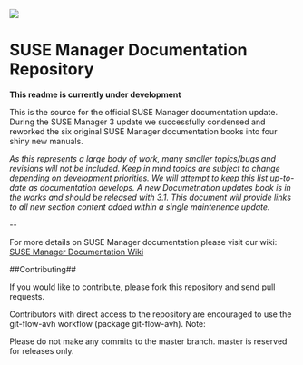 

![](https://www.google.de/search?q=documentation+banner&espv=2&biw=1920&bih=1014&source=lnms&tbm=isch&sa=X&ved=0ahUKEwiv1PXggJDSAhUTHGMKHUEwDwoQ_AUIBigB#tbs=isz:lt%2Cislt:xga&tbm=isch&q=technical+words&imgdii=t79l-KAUdGcHNM:&imgrc=CBAoiCmczNbE0M) 
# SUSE Manager Documentation Repository 

**This readme is currently under development**

This is the source for the official SUSE Manager documentation update.
During the SUSE Manager 3 update we successfully condensed and reworked the six original SUSE Manager documentation books into four shiny new manuals. 

*As this represents a large body of work, many smaller topics/bugs and revisions will not be included. Keep in mind topics are subject to change depending on development priorities. We will attempt to keep this list up-to-date as documentation develops. A new Documetnation updates book is in the works and should be released with 3.1. This document will provide links to all new section content added within a single maintenence update.*

--

For more details on SUSE Manager documentation please visit our wiki: [SUSE Manager Documentation Wiki](https://github.com/SUSE/doc-susemanager/wiki)


##Contributing##

If you would like to contribute, please fork this repository and send pull requests.

Contributors with direct access to the repository are encouraged to use the git-flow-avh workflow (package git-flow-avh).
Note:
	
Please do not make any commits to the master branch. master is reserved for releases only. 


